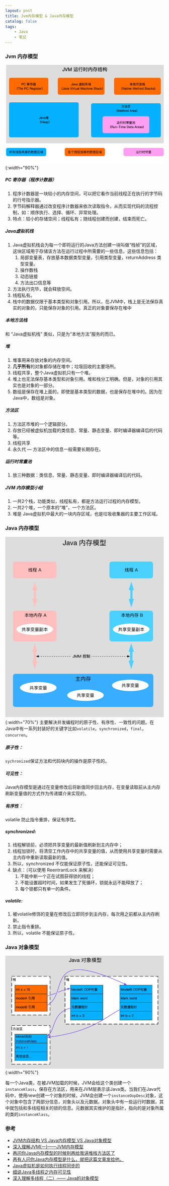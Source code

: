 ```yaml
---
layout: post
title: Jvm内存模型 & Java内存模型
catalog: false
tags:
    - Java
    - 笔记
---
```


### Jvm 内存模型
![](/img/posts/java_memory_model/jvm.png){:width="90%"}

##### PC 寄存器（程序计数器）
1. 程序计数器是一块较小的内存空间，可以把它看作当前线程正在执行的字节码的行号指示器。
2. 字节码解释器通过改变程序计数器来依次读取指令，从而实现代码的流程控制，如：顺序执行、选择、循环、异常处理。
3. 特点：较小的存储空间；线程私有；随线程创建而创建，结束而死亡。

##### Java虚拟机栈
1. Java虚拟机栈会为每一个即将运行的Java方法创建一块叫做“栈帧”的区域，这块区域用于存储该方法在运行过程中所需要的一些信息，这些信息包括：
   1. 局部变量表，存放基本数据类型变量，引用类型变量，returnAddress 类型变量。
   2. 操作数栈
   3. 动态链接
   4. 方法出口信息等
2. 方法执行完毕，就会释放空间。
3. 线程私有。
4. 栈中的数据仅限于基本类型和对象引用。所以，在JVM中，栈上是无法保存真实的对象的，只能保存对象的引用。真正的对象要保存在堆中

##### 本地方法栈
和 “Java虚拟机栈” 类似，只是为“本地方法”服务的而已。

##### 堆
1. 堆事用来存放对象的内存空间。
2. **几乎所有**的对象都存储在堆中；垃圾回收的主要场所。
3. 线程共享，整个Java虚拟机只有一个堆。
4. 堆上也无法保存基本类型和对象引用。堆和栈分工明确。但是，对象的引用其实也是对象的一部分。
5. 数组是保存在堆上面的，即使是基本类型的数据，也是保存在堆中的。因为在Java中，数组是对象。

##### 方法区
1. 方法区市堆的一个逻辑部分。
2. 存放已经被虚拟机加载的类信息、常量、静态变量、即时编译器编译后的代码等。
3. 线程共享
4. 永久代 — 方法区中的信息一般需要长期存在。

##### 运行时常量池
1. 放三种数据：类信息、常量、静态变量、即时编译器编译后的代码。

##### JVM 内存模型小结
1. 一共2个栈，功能类似，线程私有，都是方法运行过程的内存模型。
2. 一共2个堆，一个原本的“堆”，一个方法区。
3. 堆是 Java虚拟机中最大的一块内存区域，也是垃圾收集器的主要工作区域。

### Java 内存模型
![](/img/posts/java_memory_model/java.png){:width="70%"}
主要解决并发编程时的原子性、有序性、一致性的问题。在Java中有一系列封装好的关键字比如`volatile`，`synchronized`，`final`，`concurren`。
##### 原子性：

`sychronized`保证方法和代码块内的操作是原子性的。

##### 可见性：

Java内存模型是通过在变量修改后将新值同步回主内存，在变量读取前从主内存刷新变量值的方式作为传递媒介来实现的。

##### 有序性：

volatile 防止指令重排，保证有序性。

##### synchronized: 

1. 线程解锁前，必须把共享变量的最新值刷新到主内存中；
2. 线程加锁时，将清空工作内存中的共享变量的值，从而使用共享变量时需要从主内存中重新读取最新的值。
3. 所以，synchronized 不仅能保证原子性，还能保证可见性。
4. 缺点：（可以使用 ReentrantLock 来解决）
   1. 不能中断一个正在试图获得锁的线程；
   2. 不能设置超时时间，如果发生了死循环，锁就永远不能释放了；
   3. 每个锁都只有单一的条件。

##### volatile: 

1. 被volatile修饰的变量在修改后立即同步到主内存，每次用之前都从主内存刷新。
2. 禁止指令重排。
3. 所以，volatile 不能保证原子性。



### Java 对象模型

![](/img/posts/java_memory_model/java_obj.png){:width="90%"}

每一个Java类，在被JVM加载的时候，JVM会给这个类创建一个`instanceKlass`，保存在方法区，用来在JVM层表示该Java类。当我们在Java代码中，使用new创建一个对象的时候，JVM会创建一个`instanceOopDesc`对象，这个对象中包含了两部分信息，对象头以及元数据。对象头中有一些运行时数据，其中就包括和多线程相关的锁的信息。元数据其实维护的是指针，指向的是对象所属的类的`instanceKlass`。

### 参考

* [JVM内存结构 VS Java内存模型 VS Java对象模型](https://www.hollischuang.com/archives/2509)
* [深入理解JVM(一)——JVM内存模型](https://blog.csdn.net/qq_34173549/article/details/79612540)
* [再问你Java内存模型的时候别再给我讲堆栈方法区了](https://www.hollischuang.com/archives/3781)
* [再有人问你Java内存模型是什么，就把这篇文章发给他。](https://www.hollischuang.com/archives/2550)
* [Java虚拟机是如何执行线程同步的](https://www.hollischuang.com/archives/1876)
* [细说Java多线程之内存可见性](https://www.imooc.com/learn/352)
* [深入理解多线程（二）—— Java的对象模型](https://www.hollischuang.com/archives/1910)